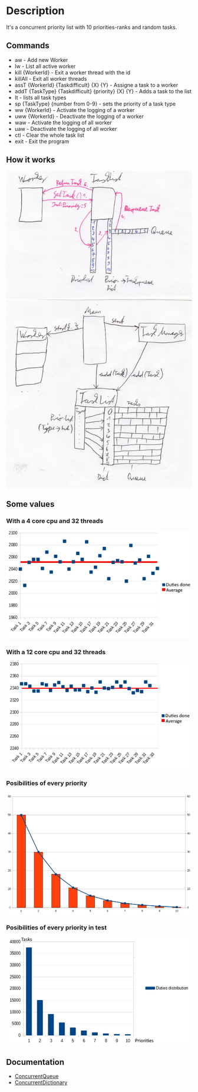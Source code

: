 # Description

It's a concurrent priority list with 10 priorities-ranks and random tasks.

## Commands

* aw - Add new Worker 
* lw - List all active worker 
* kill {WorkerId} - Exit a worker thread with the id 
* killAll - Exit all worker threads 
* assT {WorkerId} {Taskdifficult} {X} {Y} - Assigne a task to a worker 
* addT {TaskType} {Taskdifficult} {priority} {X} {Y} - Adds a task to the list 
* lt - lists all task types 
* sp {TaskType} {number from 0-9} - sets the priority of a task type 
* ww {WorkerId} - Activate the logging of a worker 
* uww {WorkerId} - Deactivate the logging of a worker 
* waw - Activate the logging of all worker 
* uaw - Deactivate the logging of all worker 
* ctl - Clear the whole task list 
* exit - Exit the program 

## How it works

![alt text](https://raw.githubusercontent.com/poetter-sebastian/concurrent-priority-list/main/doc/work.jpg "How it works")

## Some values

### With a 4 core cpu and 32 threads

![picture of distribution of duties on a 4 core cpu](https://raw.githubusercontent.com/poetter-sebastian/concurrent-priority-list/main/doc/duties_done_4.jpg "4 core CPU")

### With a 12 core cpu and 32 threads

![picture of distribution of duties on a 12 core cpu](https://raw.githubusercontent.com/poetter-sebastian/concurrent-priority-list/main/doc/duties_done_12.jpg "12 core CPU")

### Posibilities of every priority

![picture of posibilities of every priority](https://raw.githubusercontent.com/poetter-sebastian/concurrent-priority-list/main/doc/probabilities.jpg "Posibilities of every priority")

### Posibilities of every priority in test

![picture of posibilities of every priority in test](https://raw.githubusercontent.com/poetter-sebastian/concurrent-priority-list/main/doc/probability_duties.jpg "Test with more then 60k duties")

## Documentation
* [ConcurrentQueue](https://referencesource.microsoft.com/#mscorlib/System/Collections/Concurrent/ConcurrentQueue.cs)
* [ConcurrentDictionary](https://referencesource.microsoft.com/#mscorlib/system/Collections/Concurrent/ConcurrentDictionary.cs)
